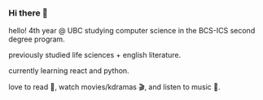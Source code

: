 ### Hi there 👋

<!--
**parksj23/parksj23** is a ✨ _special_ ✨ repository because its `README.md` (this file) appears on your GitHub profile.

Here are some ideas to get you started:

- 🔭 I’m currently working on ...
- 🌱 I’m currently learning ...
- 👯 I’m looking to collaborate on ...
- 🤔 I’m looking for help with ...
- 💬 Ask me about ...
- 📫 How to reach me: ...
- 😄 Pronouns: ...
- ⚡ Fun fact: ...
-->

hello! 4th year @ UBC studying computer science in the BCS-ICS second degree program. 

previously studied life sciences + english literature.

currently learning react and python.

love to read 📖, watch movies/kdramas 🎬, and listen to music 🎵.
